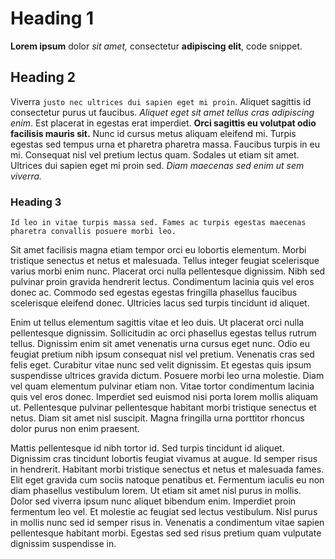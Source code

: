 # Heading 1

**Lorem ipsum** dolor *sit amet,* consectetur **adipiscing elit**, code snippet.

## Heading 2

Viverra `justo nec ultrices dui sapien eget mi proin`. Aliquet sagittis id consectetur purus ut faucibus. *Aliquet eget sit amet tellus cras adipiscing enim*. Est placerat in egestas erat imperdiet. **Orci sagittis eu volutpat odio facilisis mauris sit.** Nunc id cursus metus aliquam eleifend mi. Turpis egestas sed tempus urna et pharetra pharetra massa. Faucibus turpis in eu mi. Consequat nisl vel pretium lectus quam. Sodales ut etiam sit amet. Ultrices dui sapien eget mi proin sed. *Diam maecenas sed enim ut sem viverra.*

### Heading 3

`Id leo in vitae turpis massa sed. Fames ac turpis egestas maecenas pharetra convallis posuere morbi leo.`

Sit amet facilisis magna etiam tempor orci eu lobortis elementum. Morbi tristique senectus et netus et malesuada. Tellus integer feugiat scelerisque varius morbi enim nunc. Placerat orci nulla pellentesque dignissim. Nibh sed pulvinar proin gravida hendrerit lectus. Condimentum lacinia quis vel eros donec ac. Commodo sed egestas egestas fringilla phasellus faucibus scelerisque eleifend donec. Ultricies lacus sed turpis tincidunt id aliquet.

Enim ut tellus elementum sagittis vitae et leo duis. Ut placerat orci nulla pellentesque dignissim. Sollicitudin ac orci phasellus egestas tellus rutrum tellus. Dignissim enim sit amet venenatis urna cursus eget nunc. Odio eu feugiat pretium nibh ipsum consequat nisl vel pretium. Venenatis cras sed felis eget. Curabitur vitae nunc sed velit dignissim. Et egestas quis ipsum suspendisse ultrices gravida dictum. Posuere morbi leo urna molestie. Diam vel quam elementum pulvinar etiam non. Vitae tortor condimentum lacinia quis vel eros donec. Imperdiet sed euismod nisi porta lorem mollis aliquam ut. Pellentesque pulvinar pellentesque habitant morbi tristique senectus et netus. Diam sit amet nisl suscipit. Magna fringilla urna porttitor rhoncus dolor purus non enim praesent.

Mattis pellentesque id nibh tortor id. Sed turpis tincidunt id aliquet. Dignissim cras tincidunt lobortis feugiat vivamus at augue. Id semper risus in hendrerit. Habitant morbi tristique senectus et netus et malesuada fames. Elit eget gravida cum sociis natoque penatibus et. Fermentum iaculis eu non diam phasellus vestibulum lorem. Ut etiam sit amet nisl purus in mollis. Dolor sed viverra ipsum nunc aliquet bibendum enim. Imperdiet proin fermentum leo vel. Et molestie ac feugiat sed lectus vestibulum. Nisl purus in mollis nunc sed id semper risus in. Venenatis a condimentum vitae sapien pellentesque habitant morbi. Egestas sed sed risus pretium quam vulputate dignissim suspendisse in.
